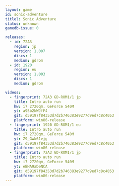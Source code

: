 ```yaml
---
layout: game
id: sonic-adventure
titlel: Sonic Adventure
status: unknown
gamedb-issue: 0

releases:
  - id: 72A3
    region: jp
    version: 1.007
    discs: 1
    medium: gdrom
  - id: 1920
    region: eu
    version: 1.003
    discs: 1
    medium: gdrom

videos:
  - fingerprint: 72A3 GD-ROM1/1 jp
    title: Intro auto run
    hw: i7 2720qm, GeForce 540M
    yt: a9Sb2kWJfF4
    git: d59197f84353d7d2b746383e9277d9ed7c8c4053
    platform: win86-release
  - fingerprint: 1920 GD-ROM1/1 eu
    title: Intro auto run
    hw: i7 2720qm, GeForce 540M
    yt: Z9_Gwk61vjg
    git: d59197f84353d7d2b746383e9277d9ed7c8c4053
    platform: win86-release
  - fingerprint: 72A3 GD-ROM1/1 jp
    title: Intro auto run
    hw: i7 2720qm, GeForce 540M
    yt: eBHA9aDeNCA
    git: d59197f84353d7d2b746383e9277d9ed7c8c4053
    platform: win86-release
---
```

